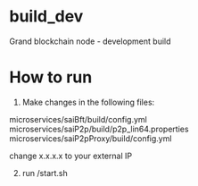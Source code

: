 # build_dev
Grand blockchain node - development build

# How to run

1. Make changes in the following files:  
  
microservices/saiBft/build/config.yml    
microservices/saiP2p/build/p2p_lin64.properties   
microservices/saiP2pProxy/build/config.yml    

change x.x.x.x to your external IP

2. run /start.sh 
